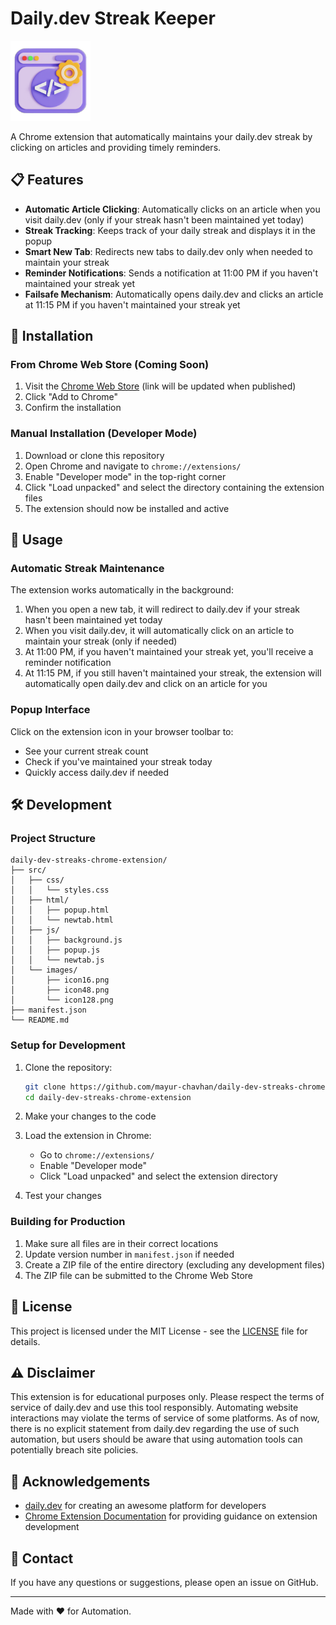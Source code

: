 # Daily.dev Streak Keeper

![Daily.dev Streak Keeper Logo](src/images/icon128.png)

A Chrome extension that automatically maintains your daily.dev streak by clicking on articles and providing timely reminders.

## 📋 Features

- **Automatic Article Clicking**: Automatically clicks on an article when you visit daily.dev (only if your streak hasn't been maintained yet today)
- **Streak Tracking**: Keeps track of your daily streak and displays it in the popup
- **Smart New Tab**: Redirects new tabs to daily.dev only when needed to maintain your streak
- **Reminder Notifications**: Sends a notification at 11:00 PM if you haven't maintained your streak yet
- **Failsafe Mechanism**: Automatically opens daily.dev and clicks an article at 11:15 PM if you haven't maintained your streak yet

## 🚀 Installation

### From Chrome Web Store (Coming Soon)

1. Visit the [Chrome Web Store](https://chrome.google.com/webstore) (link will be updated when published)
2. Click "Add to Chrome"
3. Confirm the installation

### Manual Installation (Developer Mode)

1. Download or clone this repository
2. Open Chrome and navigate to `chrome://extensions/`
3. Enable "Developer mode" in the top-right corner
4. Click "Load unpacked" and select the directory containing the extension files
5. The extension should now be installed and active

## 📱 Usage

### Automatic Streak Maintenance

The extension works automatically in the background:

1. When you open a new tab, it will redirect to daily.dev if your streak hasn't been maintained yet today
2. When you visit daily.dev, it will automatically click on an article to maintain your streak (only if needed)
3. At 11:00 PM, if you haven't maintained your streak yet, you'll receive a reminder notification
4. At 11:15 PM, if you still haven't maintained your streak, the extension will automatically open daily.dev and click on an article for you

### Popup Interface

Click on the extension icon in your browser toolbar to:

- See your current streak count
- Check if you've maintained your streak today
- Quickly access daily.dev if needed

## 🛠️ Development

### Project Structure

```
daily-dev-streaks-chrome-extension/
├── src/
│   ├── css/
│   │   └── styles.css
│   ├── html/
│   │   ├── popup.html
│   │   └── newtab.html
│   ├── js/
│   │   ├── background.js
│   │   ├── popup.js
│   │   └── newtab.js
│   └── images/
│       ├── icon16.png
│       ├── icon48.png
│       └── icon128.png
├── manifest.json
└── README.md
```

### Setup for Development

1. Clone the repository:

   ```bash
   git clone https://github.com/mayur-chavhan/daily-dev-streaks-chrome-extension.git
   cd daily-dev-streaks-chrome-extension
   ```

2. Make your changes to the code

3. Load the extension in Chrome:

   - Go to `chrome://extensions/`
   - Enable "Developer mode"
   - Click "Load unpacked" and select the extension directory

4. Test your changes

### Building for Production

1. Make sure all files are in their correct locations
2. Update version number in `manifest.json` if needed
3. Create a ZIP file of the entire directory (excluding any development files)
4. The ZIP file can be submitted to the Chrome Web Store

## 📝 License

This project is licensed under the MIT License - see the [LICENSE](LICENSE) file for details.

## ⚠️ Disclaimer

This extension is for educational purposes only. Please respect the terms of service of daily.dev and use this tool responsibly. Automating website interactions may violate the terms of service of some platforms. As of now, there is no explicit statement from daily.dev regarding the use of such automation, but users should be aware that using automation tools can potentially breach site policies.

## 🙏 Acknowledgements

- [daily.dev](https://daily.dev/) for creating an awesome platform for developers
- [Chrome Extension Documentation](https://developer.chrome.com/docs/extensions/) for providing guidance on extension development

## 📧 Contact

If you have any questions or suggestions, please open an issue on GitHub.

---

Made with ❤️ for Automation.
